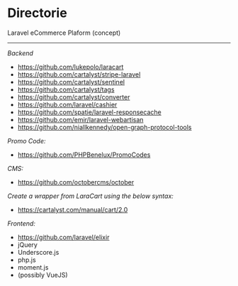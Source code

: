 # Directorie
Laravel eCommerce Plaform (concept)

-----
*Backend*
- https://github.com/lukepolo/laracart
- https://github.com/cartalyst/stripe-laravel
- https://github.com/cartalyst/sentinel
- https://github.com/cartalyst/tags
- https://github.com/cartalyst/converter
- https://github.com/laravel/cashier
- https://github.com/spatie/laravel-responsecache
- https://github.com/emir/laravel-webartisan
- https://github.com/niallkennedy/open-graph-protocol-tools

*Promo Code:*
- https://github.com/PHPBenelux/PromoCodes

*CMS:*
- https://github.com/octobercms/october

*Create a wrapper from LaraCart using the below syntax:*
- https://cartalyst.com/manual/cart/2.0

*Frontend:*
- https://github.com/laravel/elixir
- jQuery
- Underscore.js
- php.js
- moment.js
- (possibly VueJS)
